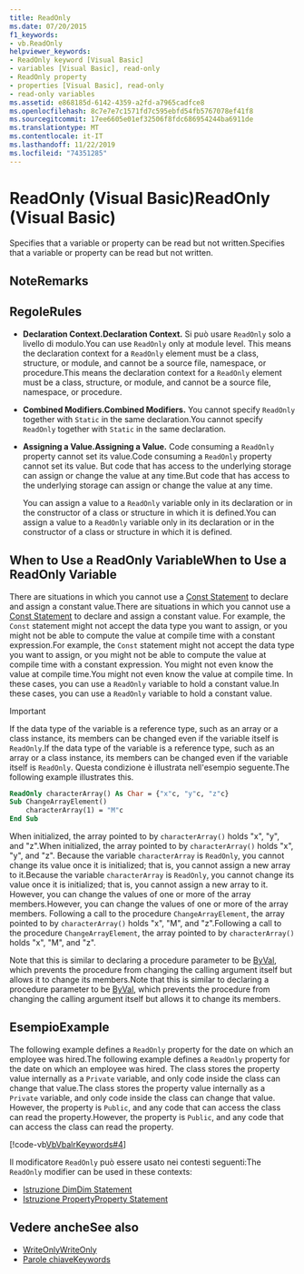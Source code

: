 ```yaml
---
title: ReadOnly
ms.date: 07/20/2015
f1_keywords:
- vb.ReadOnly
helpviewer_keywords:
- ReadOnly keyword [Visual Basic]
- variables [Visual Basic], read-only
- ReadOnly property
- properties [Visual Basic], read-only
- read-only variables
ms.assetid: e868185d-6142-4359-a2fd-a7965cadfce8
ms.openlocfilehash: 8c7e7e7c1571fd7c595ebfd54fb5767078ef41f8
ms.sourcegitcommit: 17ee6605e01ef32506f8fdc686954244ba6911de
ms.translationtype: MT
ms.contentlocale: it-IT
ms.lasthandoff: 11/22/2019
ms.locfileid: "74351285"
---
```

# <a name="readonly-visual-basic"></a><span data-ttu-id="ad982-102">ReadOnly (Visual Basic)</span><span class="sxs-lookup"><span data-stu-id="ad982-102">ReadOnly (Visual Basic)</span></span>
<span data-ttu-id="ad982-103">Specifies that a variable or property can be read but not written.</span><span class="sxs-lookup"><span data-stu-id="ad982-103">Specifies that a variable or property can be read but not written.</span></span>

## <a name="remarks"></a><span data-ttu-id="ad982-104">Note</span><span class="sxs-lookup"><span data-stu-id="ad982-104">Remarks</span></span>

## <a name="rules"></a><span data-ttu-id="ad982-105">Regole</span><span class="sxs-lookup"><span data-stu-id="ad982-105">Rules</span></span>

- <span data-ttu-id="ad982-106">**Declaration Context.**</span><span class="sxs-lookup"><span data-stu-id="ad982-106">**Declaration Context.**</span></span> <span data-ttu-id="ad982-107">Si può usare `ReadOnly` solo a livello di modulo.</span><span class="sxs-lookup"><span data-stu-id="ad982-107">You can use `ReadOnly` only at module level.</span></span> <span data-ttu-id="ad982-108">This means the declaration context for a `ReadOnly` element must be a class, structure, or module, and cannot be a source file, namespace, or procedure.</span><span class="sxs-lookup"><span data-stu-id="ad982-108">This means the declaration context for a `ReadOnly` element must be a class, structure, or module, and cannot be a source file, namespace, or procedure.</span></span>

- <span data-ttu-id="ad982-109">**Combined Modifiers.**</span><span class="sxs-lookup"><span data-stu-id="ad982-109">**Combined Modifiers.**</span></span> <span data-ttu-id="ad982-110">You cannot specify `ReadOnly` together with `Static` in the same declaration.</span><span class="sxs-lookup"><span data-stu-id="ad982-110">You cannot specify `ReadOnly` together with `Static` in the same declaration.</span></span>

- <span data-ttu-id="ad982-111">**Assigning a Value.**</span><span class="sxs-lookup"><span data-stu-id="ad982-111">**Assigning a Value.**</span></span> <span data-ttu-id="ad982-112">Code consuming a `ReadOnly` property cannot set its value.</span><span class="sxs-lookup"><span data-stu-id="ad982-112">Code consuming a `ReadOnly` property cannot set its value.</span></span> <span data-ttu-id="ad982-113">But code that has access to the underlying storage can assign or change the value at any time.</span><span class="sxs-lookup"><span data-stu-id="ad982-113">But code that has access to the underlying storage can assign or change the value at any time.</span></span>

     <span data-ttu-id="ad982-114">You can assign a value to a `ReadOnly` variable only in its declaration or in the constructor of a class or structure in which it is defined.</span><span class="sxs-lookup"><span data-stu-id="ad982-114">You can assign a value to a `ReadOnly` variable only in its declaration or in the constructor of a class or structure in which it is defined.</span></span>

## <a name="when-to-use-a-readonly-variable"></a><span data-ttu-id="ad982-115">When to Use a ReadOnly Variable</span><span class="sxs-lookup"><span data-stu-id="ad982-115">When to Use a ReadOnly Variable</span></span>

<span data-ttu-id="ad982-116">There are situations in which you cannot use a [Const Statement](../../../visual-basic/language-reference/statements/const-statement.md) to declare and assign a constant value.</span><span class="sxs-lookup"><span data-stu-id="ad982-116">There are situations in which you cannot use a [Const Statement](../../../visual-basic/language-reference/statements/const-statement.md) to declare and assign a constant value.</span></span> <span data-ttu-id="ad982-117">For example, the `Const` statement might not accept the data type you want to assign, or you might not be able to compute the value at compile time with a constant expression.</span><span class="sxs-lookup"><span data-stu-id="ad982-117">For example, the `Const` statement might not accept the data type you want to assign, or you might not be able to compute the value at compile time with a constant expression.</span></span> <span data-ttu-id="ad982-118">You might not even know the value at compile time.</span><span class="sxs-lookup"><span data-stu-id="ad982-118">You might not even know the value at compile time.</span></span> <span data-ttu-id="ad982-119">In these cases, you can use a `ReadOnly` variable to hold a constant value.</span><span class="sxs-lookup"><span data-stu-id="ad982-119">In these cases, you can use a `ReadOnly` variable to hold a constant value.</span></span>

> [!IMPORTANT]
> <span data-ttu-id="ad982-120">If the data type of the variable is a reference type, such as an array or a class instance, its members can be changed even if the variable itself is `ReadOnly`.</span><span class="sxs-lookup"><span data-stu-id="ad982-120">If the data type of the variable is a reference type, such as an array or a class instance, its members can be changed even if the variable itself is `ReadOnly`.</span></span> <span data-ttu-id="ad982-121">Questa condizione è illustrata nell'esempio seguente.</span><span class="sxs-lookup"><span data-stu-id="ad982-121">The following example illustrates this.</span></span>

```vb
ReadOnly characterArray() As Char = {"x"c, "y"c, "z"c}
Sub ChangeArrayElement()
    characterArray(1) = "M"c
End Sub
```

<span data-ttu-id="ad982-122">When initialized, the array pointed to by `characterArray()` holds "x", "y", and "z".</span><span class="sxs-lookup"><span data-stu-id="ad982-122">When initialized, the array pointed to by `characterArray()` holds "x", "y", and "z".</span></span> <span data-ttu-id="ad982-123">Because the variable `characterArray` is `ReadOnly`, you cannot change its value once it is initialized; that is, you cannot assign a new array to it.</span><span class="sxs-lookup"><span data-stu-id="ad982-123">Because the variable `characterArray` is `ReadOnly`, you cannot change its value once it is initialized; that is, you cannot assign a new array to it.</span></span> <span data-ttu-id="ad982-124">However, you can change the values of one or more of the array members.</span><span class="sxs-lookup"><span data-stu-id="ad982-124">However, you can change the values of one or more of the array members.</span></span> <span data-ttu-id="ad982-125">Following a call to the procedure `ChangeArrayElement`, the array pointed to by `characterArray()` holds "x", "M", and "z".</span><span class="sxs-lookup"><span data-stu-id="ad982-125">Following a call to the procedure `ChangeArrayElement`, the array pointed to by `characterArray()` holds "x", "M", and "z".</span></span>

<span data-ttu-id="ad982-126">Note that this is similar to declaring a procedure parameter to be [ByVal](byval.md), which prevents the procedure from changing the calling argument itself but allows it to change its members.</span><span class="sxs-lookup"><span data-stu-id="ad982-126">Note that this is similar to declaring a procedure parameter to be [ByVal](byval.md), which prevents the procedure from changing the calling argument itself but allows it to change its members.</span></span>

## <a name="example"></a><span data-ttu-id="ad982-127">Esempio</span><span class="sxs-lookup"><span data-stu-id="ad982-127">Example</span></span>

<span data-ttu-id="ad982-128">The following example defines a `ReadOnly` property for the date on which an employee was hired.</span><span class="sxs-lookup"><span data-stu-id="ad982-128">The following example defines a `ReadOnly` property for the date on which an employee was hired.</span></span> <span data-ttu-id="ad982-129">The class stores the property value internally as a `Private` variable, and only code inside the class can change that value.</span><span class="sxs-lookup"><span data-stu-id="ad982-129">The class stores the property value internally as a `Private` variable, and only code inside the class can change that value.</span></span> <span data-ttu-id="ad982-130">However, the property is `Public`, and any code that can access the class can read the property.</span><span class="sxs-lookup"><span data-stu-id="ad982-130">However, the property is `Public`, and any code that can access the class can read the property.</span></span>

[!code-vb[VbVbalrKeywords#4](~/samples/snippets/visualbasic/VS_Snippets_VBCSharp/VbVbalrKeywords/VB/Class1.vb#4)]

<span data-ttu-id="ad982-131">Il modificatore `ReadOnly` può essere usato nei contesti seguenti:</span><span class="sxs-lookup"><span data-stu-id="ad982-131">The `ReadOnly` modifier can be used in these contexts:</span></span>

- [<span data-ttu-id="ad982-132">Istruzione Dim</span><span class="sxs-lookup"><span data-stu-id="ad982-132">Dim Statement</span></span>](../statements/dim-statement.md)
- [<span data-ttu-id="ad982-133">Istruzione Property</span><span class="sxs-lookup"><span data-stu-id="ad982-133">Property Statement</span></span>](../statements/property-statement.md)

## <a name="see-also"></a><span data-ttu-id="ad982-134">Vedere anche</span><span class="sxs-lookup"><span data-stu-id="ad982-134">See also</span></span>

- [<span data-ttu-id="ad982-135">WriteOnly</span><span class="sxs-lookup"><span data-stu-id="ad982-135">WriteOnly</span></span>](writeonly.md)
- [<span data-ttu-id="ad982-136">Parole chiave</span><span class="sxs-lookup"><span data-stu-id="ad982-136">Keywords</span></span>](../keywords/index.md)
